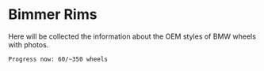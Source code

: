 # Bimmer Rims

Here will be collected the information about the OEM styles of BMW wheels with photos. 

    Progress now: 60/~350 wheels
